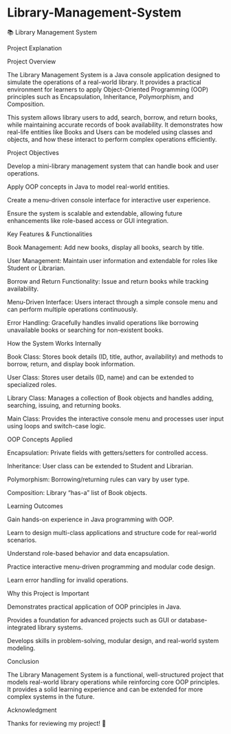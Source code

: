 # Library-Management-System

📚 Library Management System 


Project Explanation


Project Overview

The Library Management System is a Java console application designed to simulate the operations of a real-world library.
It provides a practical environment for learners to apply Object-Oriented Programming (OOP) principles such as Encapsulation, Inheritance, Polymorphism, and Composition.

This system allows library users to add, search, borrow, and return books, while maintaining accurate records of book availability. It demonstrates how real-life entities like Books and Users can be modeled using classes and objects, and how these interact to perform complex operations efficiently.

Project Objectives

Develop a mini-library management system that can handle book and user operations.

Apply OOP concepts in Java to model real-world entities.

Create a menu-driven console interface for interactive user experience.

Ensure the system is scalable and extendable, allowing future enhancements like role-based access or GUI integration.

Key Features & Functionalities

Book Management: Add new books, display all books, search by title.

User Management: Maintain user information and extendable for roles like Student or Librarian.

Borrow and Return Functionality: Issue and return books while tracking availability.

Menu-Driven Interface: Users interact through a simple console menu and can perform multiple operations continuously.

Error Handling: Gracefully handles invalid operations like borrowing unavailable books or searching for non-existent books.

How the System Works Internally

Book Class: Stores book details (ID, title, author, availability) and methods to borrow, return, and display book information.

User Class: Stores user details (ID, name) and can be extended to specialized roles.

Library Class: Manages a collection of Book objects and handles adding, searching, issuing, and returning books.

Main Class: Provides the interactive console menu and processes user input using loops and switch-case logic.

OOP Concepts Applied

Encapsulation: Private fields with getters/setters for controlled access.

Inheritance: User class can be extended to Student and Librarian.

Polymorphism: Borrowing/returning rules can vary by user type.

Composition: Library “has-a” list of Book objects.

Learning Outcomes

Gain hands-on experience in Java programming with OOP.

Learn to design multi-class applications and structure code for real-world scenarios.

Understand role-based behavior and data encapsulation.

Practice interactive menu-driven programming and modular code design.

Learn error handling for invalid operations.

Why this Project is Important

Demonstrates practical application of OOP principles in Java.

Provides a foundation for advanced projects such as GUI or database-integrated library systems.

Develops skills in problem-solving, modular design, and real-world system modeling.

Conclusion

The Library Management System is a functional, well-structured project that models real-world library operations while reinforcing core OOP principles.
It provides a solid learning experience and can be extended for more complex systems in the future.

Acknowledgment

Thanks for reviewing my project! 🙏
